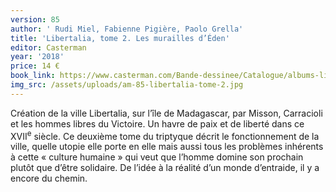 ```yaml
---
version: 85
author: ' Rudi Miel, Fabienne Pigière, Paolo Grella'
title: 'Libertalia, tome 2. Les murailles d’Éden'
editor: Casterman
year: '2018'
price: 14 €
book_link: https://www.casterman.com/Bande-dessinee/Catalogue/albums-libertalia/libertalia-2-les-murailles-deden
img_src: /assets/uploads/am-85-libertalia-tome-2.jpg
---
```

Création de la ville Libertalia, sur l’île de Madagascar, par Misson, Carracioli et les hommes libres du Victoire. Un havre de paix et de liberté dans ce XVII<sup>e</sup> siècle. Ce deuxième tome du triptyque décrit le fonctionnement de la ville, quelle utopie elle porte en elle mais aussi tous les problèmes inhérents à cette « culture humaine » qui veut que l’homme domine son prochain plutôt que d’être solidaire. De l’idée à la réalité d’un monde d’entraide, il y a encore du chemin.
